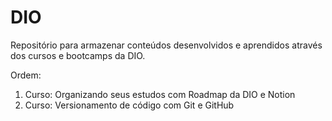 # DIO

Repositório para armazenar conteúdos desenvolvidos e aprendidos através dos cursos e bootcamps da DIO.

Ordem:

1. Curso: Organizando seus estudos com Roadmap da DIO e Notion
2. Curso: Versionamento de código com Git e GitHub
